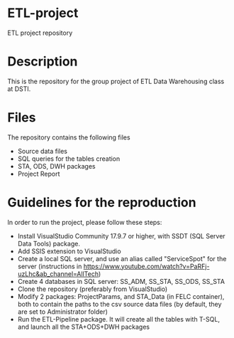 # ETL-project
ETL project repository

# Description
This is the repository for the group project of ETL Data Warehousing class at DSTI.

# Files
The repository contains the following files
  - Source data files
  - SQL queries for the tables creation
  - STA, ODS, DWH packages
  - Project Report

# Guidelines for the reproduction
In order to run the project, please follow these steps:
  - Install VisualStudio Community 17.9.7 or higher, with SSDT (SQL Server Data Tools) package.
  - Add SSIS extension to VisualStudio
  - Create a local SQL server, and use an alias called "ServiceSpot" for the server (instructions in https://www.youtube.com/watch?v=PaRFj-uzLhc&ab_channel=AllTech)
  - Create 4 databases in SQL server: SS_ADM, SS_STA, SS_ODS, SS_STA
  - Clone the repository (preferably from VisualStudio)
  - Modify 2 packages: ProjectParams, and STA_Data (in FELC container), both to contain the paths to the csv source data files (by default, they are set to Administrator folder)
  - Run the ETL-Pipeline package. It will create all the tables with T-SQL, and launch all the STA+ODS+DWH packages

